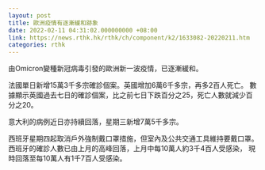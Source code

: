 ```yaml
---
layout: post
title: 歐洲疫情有逐漸緩和跡象
date: 2022-02-11 04:31:02.000000000 +08:00
link: https://news.rthk.hk/rthk/ch/component/k2/1633082-20220211.htm
categories: rthk
---
```


由Omicron變種新冠病毒引發的歐洲新一波疫情，已逐漸緩和。

法國單日新增15萬3千多宗確診個案。英國增加6萬6千多宗，再多2百人死亡。 數據顯示英國過去七日的確診個案，比之前七日下跌百分之25，死亡人數就減少百分之20。

意大利的病例近日亦持續回落，星期三新增7萬5千多宗。

西班牙星期四起取消戶外強制戴口罩措施，但室內及公共交通工具維持要戴口罩。西班牙的確診人數已由上月的高峰回落，上月中每10萬人約3千4百人受感染， 現時回落至每10萬人有1千7百人受感染。
